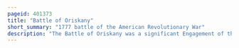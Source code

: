 ```yaml
---
pageid: 401373
title: "Battle of Oriskany"
short_summary: "1777 battle of the American Revolutionary War"
description: "The Battle of Oriskany was a significant Engagement of the Saratoga Campaign of the american revolutionary War and one of the bloodiest Battles in the Conflict between Patriot Forces and those loyal. On august 6 1777 several hundred of Britain's indigenous Allies including the Loyalists of the King's royal Regiment of new York and the british indian Department ambushed a Patriot Militia Column who was marching to relieve the Siege. This was one of the few Battles in which the major Parties were american Colonists. Patriots and allied Oneidas fought against Loyalists and allied Iroquois and Mississaugas. No british Regulars were involved but a Detachment of hessian were present."
---
```


